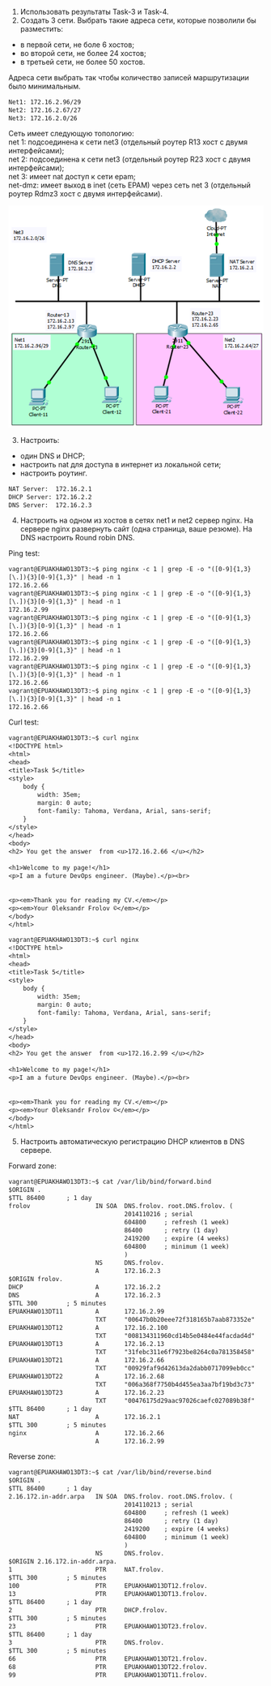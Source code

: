 1) Использовать результаты Task-3 и Task-4.
2) Создать 3 сети. Выбрать такие адреса сети, которые позволили бы разместить:
- в первой сети, не боле 6 хостов;
- во второй сети, не более 24 хостов;
- в третьей сети, не более 50 хостов.

Адреса сети выбрать так чтобы количество записей маршрутизации было минимальным.
```
Net1: 172.16.2.96/29
Net2: 172.16.2.67/27
Net3: 172.16.2.0/26
```
Сеть имеет следующую топологию:<br>
net 1: подсоединена к сети net3 (отдельный роутер R13 хост с двумя интерфейсами);<br>
net 2: подсоединена к сети net3 (отдельный роутер R23 хост с двумя интерфейсами);<br>
net 3: имеет nat доступ к сети epam;<br>
net-dmz: имеет выход в inet (сеть EPAM) через сеть net 3 (отдельный роутер Rdmz3 хост с
двумя интерфейсами).

![Logo](images/topology.png)

3) Настроить:
- один DNS и DHCP;
- настроить nat для доступа в интернет из локальной сети;
- настроить роутинг.
```
NAT Server:  172.16.2.1
DHCP Server: 172.16.2.2
DNS Server:  172.16.2.3
```
4) Настроить на одном из хостов в сетях net1 и net2 сервер nginx. На сервере nginx развернуть
сайт (одна страница, ваше резюме). На DNS настроить Round robin DNS.

Ping test:
```
vagrant@EPUAKHAWO13DT3:~$ ping nginx -c 1 | grep -E -o "([0-9]{1,3}[\.]){3}[0-9]{1,3}" | head -n 1
172.16.2.66
vagrant@EPUAKHAWO13DT3:~$ ping nginx -c 1 | grep -E -o "([0-9]{1,3}[\.]){3}[0-9]{1,3}" | head -n 1
172.16.2.99
vagrant@EPUAKHAWO13DT3:~$ ping nginx -c 1 | grep -E -o "([0-9]{1,3}[\.]){3}[0-9]{1,3}" | head -n 1
172.16.2.66
vagrant@EPUAKHAWO13DT3:~$ ping nginx -c 1 | grep -E -o "([0-9]{1,3}[\.]){3}[0-9]{1,3}" | head -n 1
172.16.2.99
vagrant@EPUAKHAWO13DT3:~$ ping nginx -c 1 | grep -E -o "([0-9]{1,3}[\.]){3}[0-9]{1,3}" | head -n 1
172.16.2.66
vagrant@EPUAKHAWO13DT3:~$ ping nginx -c 1 | grep -E -o "([0-9]{1,3}[\.]){3}[0-9]{1,3}" | head -n 1
172.16.2.66
```
Curl test:
```
vagrant@EPUAKHAWO13DT3:~$ curl nginx
<!DOCTYPE html>
<html>
<head>
<title>Task 5</title>
<style>
    body {
        width: 35em;
        margin: 0 auto;
        font-family: Tahoma, Verdana, Arial, sans-serif;
    }
</style>
</head>
<body>
<h2> You get the answer  from <u>172.16.2.66 </u></h2>

<h1>Welcome to my page!</h1>
<p>I am a future DevOps engineer. (Maybe).</p><br>


<p><em>Thank you for reading my CV.</em></p>
<p><em>Your Oleksandr Frolov ©</em></p>
</body>
</html>
```
```
vagrant@EPUAKHAWO13DT3:~$ curl nginx
<!DOCTYPE html>
<html>
<head>
<title>Task 5</title>
<style>
    body {
        width: 35em;
        margin: 0 auto;
        font-family: Tahoma, Verdana, Arial, sans-serif;
    }
</style>
</head>
<body>
<h2> You get the answer  from <u>172.16.2.99 </u></h2>

<h1>Welcome to my page!</h1>
<p>I am a future DevOps engineer. (Maybe).</p><br>


<p><em>Thank you for reading my CV.</em></p>
<p><em>Your Oleksandr Frolov ©</em></p>
</body>
</html>
```
5) Настроить автоматическую регистрацию DHCP клиентов в DNS сервере.

Forward zone:
```
vagrant@EPUAKHAWO13DT3:~$ cat /var/lib/bind/forward.bind
$ORIGIN .
$TTL 86400      ; 1 day
frolov                  IN SOA  DNS.frolov. root.DNS.frolov. (
                                2014110216 ; serial
                                604800     ; refresh (1 week)
                                86400      ; retry (1 day)
                                2419200    ; expire (4 weeks)
                                604800     ; minimum (1 week)
                                )
                        NS      DNS.frolov.
                        A       172.16.2.3
$ORIGIN frolov.
DHCP                    A       172.16.2.2
DNS                     A       172.16.2.3
$TTL 300        ; 5 minutes
EPUAKHAWO13DT11         A       172.16.2.99
                        TXT     "00647b0b20eee72f318165b7aab873352e"
EPUAKHAWO13DT12         A       172.16.2.100
                        TXT     "008134311960cd14b5e0484e44facdad4d"
EPUAKHAWO13DT13         A       172.16.2.13
                        TXT     "31febc311e6f7923be8264c0a781358458"
EPUAKHAWO13DT21         A       172.16.2.66
                        TXT     "00929faf9d42613da2dabb0717099eb0cc"
EPUAKHAWO13DT22         A       172.16.2.68
                        TXT     "006a368f7750b4d455ea3aa7bf19bd3c73"
EPUAKHAWO13DT23         A       172.16.2.23
                        TXT     "00476175d29aac97026caefc027089b38f"
$TTL 86400      ; 1 day
NAT                     A       172.16.2.1
$TTL 300        ; 5 minutes
nginx                   A       172.16.2.66
                        A       172.16.2.99
```
Reverse zone:
```
vagrant@EPUAKHAWO13DT3:~$ cat /var/lib/bind/reverse.bind
$ORIGIN .
$TTL 86400      ; 1 day
2.16.172.in-addr.arpa   IN SOA  DNS.frolov. root.DNS.frolov. (
                                2014110213 ; serial
                                604800     ; refresh (1 week)
                                86400      ; retry (1 day)
                                2419200    ; expire (4 weeks)
                                604800     ; minimum (1 week)
                                )
                        NS      DNS.frolov.
$ORIGIN 2.16.172.in-addr.arpa.
1                       PTR     NAT.frolov.
$TTL 300        ; 5 minutes
100                     PTR     EPUAKHAWO13DT12.frolov.
13                      PTR     EPUAKHAWO13DT13.frolov.
$TTL 86400      ; 1 day
2                       PTR     DHCP.frolov.
$TTL 300        ; 5 minutes
23                      PTR     EPUAKHAWO13DT23.frolov.
$TTL 86400      ; 1 day
3                       PTR     DNS.frolov.
$TTL 300        ; 5 minutes
66                      PTR     EPUAKHAWO13DT21.frolov.
68                      PTR     EPUAKHAWO13DT22.frolov.
99                      PTR     EPUAKHAWO13DT11.frolov.
```
